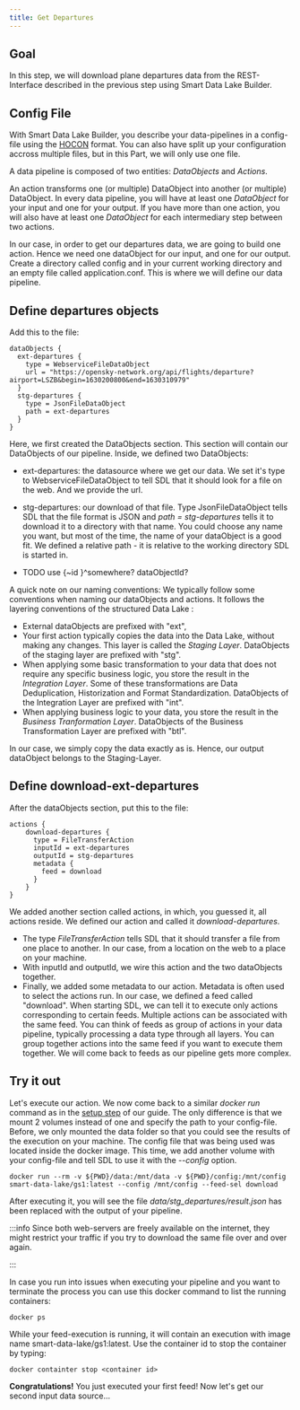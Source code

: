 ```yaml
---
title: Get Departures
---
```


## Goal

In this step, we will download plane departures data from the REST-Interface described in the previous step using Smart Data Lake Builder.

## Config File

With Smart Data Lake Builder, you describe your data-pipelines in a config-file using the [HOCON](https://github.com/lightbend/config/blob/master/HOCON.md) format.
You can also have split up your configuration accross multiple files, but in this Part, we will only use one file.

A data pipeline is composed of two entities: *DataObjects* and *Actions*.

An action transforms one (or multiple) DataObject into another (or multiple) DataObject.
In every data pipeline, you will have at least one *DataObject* for your input and one for your output.
If you have more than one action, you will also have at least one *DataObject* for each intermediary step between two actions.

In our case, in order to get our departures data, we are going to build one action. Hence we need one dataObject for our input, and one for our output.
Create a directory called config and in your current working directory and an empty file called application.conf. This is where we will define our data pipeline.

## Define departures objects
Add this to the file:

    dataObjects {
      ext-departures {
        type = WebserviceFileDataObject
        url = "https://opensky-network.org/api/flights/departure?airport=LSZB&begin=1630200800&end=1630310979"
      }
      stg-departures {
        type = JsonFileDataObject
        path = ext-departures
      }
    }

Here, we first created the DataObjects section. This section will contain our DataObjects of our pipeline.
Inside, we defined two DataObjects:
- ext-departures: the datasource where we get our data. We set it's type to WebserviceFileDataObject to tell SDL that
it should look for a file on the web. And we provide the url.
- stg-departures: our download of that file. Type JsonFileDataObject tells SDL that the file format is JSON and *path = stg-departures*
tells it to download it to a directory with that name. You could choose any name you want, but most of the time, the name of your dataObject is a good fit.
We defined a relative path - it is relative to the working directory SDL is started in.

- TODO use {~id }^somewhere? dataObjectId?

A quick note on our naming conventions: We typically follow some conventions when naming our dataObjects and actions.
It follows the layering conventions of the structured Data Lake :
- External dataObjects are prefixed with "ext",
- Your first action typically copies the data into the Data Lake, without making any changes. This layer is called the *Staging Layer*.
DataObjects of the staging layer are prefixed with "stg".
- When applying some basic transformation to your data that does not require any specific business logic, you store the result in the *Integration Layer*. 
Some of these transformations are Data Deduplication, Historization and Format Standardization.
DataObjects of the Integration Layer are prefixed with "int".
- When applying business logic to your data, you store the result in the *Business Tranformation Layer*.
DataObjects of the Business Transformation Layer are prefixed with "btl".

In our case, we simply copy the data exactly as is. Hence, our output dataObject belongs to the Staging-Layer.

## Define download-ext-departures
After the dataObjects section, put this to the file:

    actions {
        download-departures {
          type = FileTransferAction
          inputId = ext-departures
          outputId = stg-departures
          metadata {
            feed = download
          }
        }
    }

We added another section called actions, in which, you guessed it, all actions reside.
We defined our action and called it *download-departures*.
- The type *FileTransferAction* tells SDL that it should transfer a file from one place to another.
In our case, from a location on the web to a place on your machine.
- With inputId and outputId, we wire this action and the two dataObjects together.
- Finally, we added some metadata to our action. Metadata is often used to select the actions run.
In our case, we defined a feed called "download". When starting SDL, we can tell it to execute only actions corresponding to certain feeds.
Multiple actions can be associated with the same feed. You can think of feeds as group of actions in your data pipeline, typically processing a data type through all layers.
You can group together actions into the same feed if you want to execute them together. We will come back to feeds as our pipeline gets more complex.


## Try it out

Let's execute our action. We now come back to a similar *docker run* command as in the [setup step](getting-started/setup.md) of our guide.
The only difference is that we mount 2 volumes instead of one and specify the path to your config-file.
Before, we only mounted the data folder so that you could see the results of the execution on your machine.
The config file that was being used was located inside the docker image.
This time, we add another volume with your config-file and tell SDL to use it with the *--config* option.

    docker run --rm -v ${PWD}/data:/mnt/data -v ${PWD}/config:/mnt/config smart-data-lake/gs1:latest --config /mnt/config --feed-sel download

After executing it, you will see the file *data/stg_departures/result.json* has been replaced with the output of your pipeline.

:::info
Since both web-servers are freely available on the internet, they might restrict your traffic if you try to download the same file over and over again.

:::

In case you run into issues when executing your pipeline and you want to terminate the process
you can use this docker command to list the running containers:

    docker ps

While your feed-execution is running, it will contain
an execution with image name smart-data-lake/gs1:latest.
Use the container id to stop the container by typing:
    
    docker containter stop <container id>


**Congratulations!** You just executed your first feed! Now let's get our second input data source...



